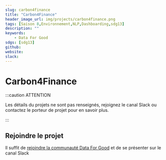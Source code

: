 ```yaml
---
slug: carbon4finance
title: "Carbon4Finance"
header_image_url: img/projects/carbon4finance.png
tags: [Saison 8,Environnement,NLP,Dashboarding,sdg13]
description: ""
keywords:
    - Data For Good
sdgs: [sdg13]
github: 
website: 
slack: 
---
```


# Carbon4Finance

:::caution ATTENTION

Les détails du projets ne sont pas renseignés, rejoignez le canal Slack ou contactez le porteur de projet pour en savoir plus.

:::


## Rejoindre le projet
Il suffit de [rejoindre la communauté Data For Good](/join) et de se présenter sur le canal Slack 

